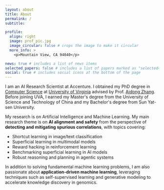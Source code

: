 ```yaml
---
layout: about
title: About
permalink: /
subtitle:

profile:
  align: right
  image: prof_pic.jpg
  image_circular: false # crops the image to make it circular
  more_info: >
    <p>Mountain View, CA 94040</p>

news: true # includes a list of news items
selected_papers: false # includes a list of papers marked as "selected={true}"
social: true # includes social icons at the bottom of the page
---
```


I am an AI Research Scientist at Accenture.
I obtained my PhD degree in [Computer Science](https://engineering.virginia.edu/departments/computer-science)  at [University of Virginia](https://www.virginia.edu/) advised by Prof. [Aidong Zhang](https://engineering.virginia.edu/faculty/aidong-zhang).
Before joining UVA, I earned my Master's degree from the University of Science and Technology of China and my Bachelor's degree from Sun Yat-sen University.

My research is on Artificial Intelligence and Machine Learning. My main research theme is on **AI alignment and safety** from the perspective of **detecting and mitigating spurious correlations**, with topics covering:
- Shortcut learning in image/text classification
- Superficial learning in multimodal models
- Reward hacking in reinforcement learning
- Benchmarking superficial learning in AI models
- Robust reasoning and planning in agentic systems


In addition to solving fundamental machine learning problems, I am also passionate about **application-driven machine learning**, leveraging techniques such as self-supervised learning and generative modeling to accelerate knowledge discovery in genomics.

